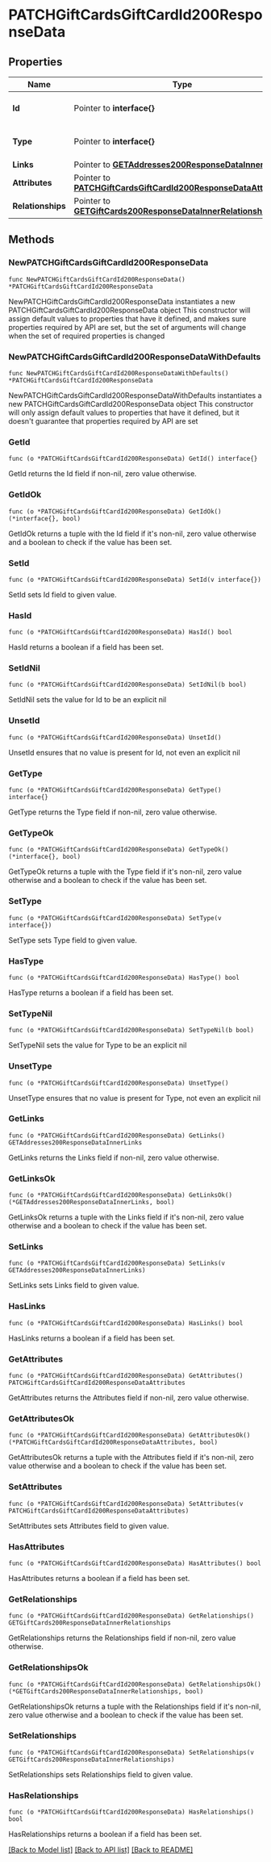 # PATCHGiftCardsGiftCardId200ResponseData

## Properties

Name | Type | Description | Notes
------------ | ------------- | ------------- | -------------
**Id** | Pointer to **interface{}** | The resource&#39;s id | [optional] 
**Type** | Pointer to **interface{}** | The resource&#39;s type | [optional] 
**Links** | Pointer to [**GETAddresses200ResponseDataInnerLinks**](GETAddresses200ResponseDataInnerLinks.md) |  | [optional] 
**Attributes** | Pointer to [**PATCHGiftCardsGiftCardId200ResponseDataAttributes**](PATCHGiftCardsGiftCardId200ResponseDataAttributes.md) |  | [optional] 
**Relationships** | Pointer to [**GETGiftCards200ResponseDataInnerRelationships**](GETGiftCards200ResponseDataInnerRelationships.md) |  | [optional] 

## Methods

### NewPATCHGiftCardsGiftCardId200ResponseData

`func NewPATCHGiftCardsGiftCardId200ResponseData() *PATCHGiftCardsGiftCardId200ResponseData`

NewPATCHGiftCardsGiftCardId200ResponseData instantiates a new PATCHGiftCardsGiftCardId200ResponseData object
This constructor will assign default values to properties that have it defined,
and makes sure properties required by API are set, but the set of arguments
will change when the set of required properties is changed

### NewPATCHGiftCardsGiftCardId200ResponseDataWithDefaults

`func NewPATCHGiftCardsGiftCardId200ResponseDataWithDefaults() *PATCHGiftCardsGiftCardId200ResponseData`

NewPATCHGiftCardsGiftCardId200ResponseDataWithDefaults instantiates a new PATCHGiftCardsGiftCardId200ResponseData object
This constructor will only assign default values to properties that have it defined,
but it doesn't guarantee that properties required by API are set

### GetId

`func (o *PATCHGiftCardsGiftCardId200ResponseData) GetId() interface{}`

GetId returns the Id field if non-nil, zero value otherwise.

### GetIdOk

`func (o *PATCHGiftCardsGiftCardId200ResponseData) GetIdOk() (*interface{}, bool)`

GetIdOk returns a tuple with the Id field if it's non-nil, zero value otherwise
and a boolean to check if the value has been set.

### SetId

`func (o *PATCHGiftCardsGiftCardId200ResponseData) SetId(v interface{})`

SetId sets Id field to given value.

### HasId

`func (o *PATCHGiftCardsGiftCardId200ResponseData) HasId() bool`

HasId returns a boolean if a field has been set.

### SetIdNil

`func (o *PATCHGiftCardsGiftCardId200ResponseData) SetIdNil(b bool)`

 SetIdNil sets the value for Id to be an explicit nil

### UnsetId
`func (o *PATCHGiftCardsGiftCardId200ResponseData) UnsetId()`

UnsetId ensures that no value is present for Id, not even an explicit nil
### GetType

`func (o *PATCHGiftCardsGiftCardId200ResponseData) GetType() interface{}`

GetType returns the Type field if non-nil, zero value otherwise.

### GetTypeOk

`func (o *PATCHGiftCardsGiftCardId200ResponseData) GetTypeOk() (*interface{}, bool)`

GetTypeOk returns a tuple with the Type field if it's non-nil, zero value otherwise
and a boolean to check if the value has been set.

### SetType

`func (o *PATCHGiftCardsGiftCardId200ResponseData) SetType(v interface{})`

SetType sets Type field to given value.

### HasType

`func (o *PATCHGiftCardsGiftCardId200ResponseData) HasType() bool`

HasType returns a boolean if a field has been set.

### SetTypeNil

`func (o *PATCHGiftCardsGiftCardId200ResponseData) SetTypeNil(b bool)`

 SetTypeNil sets the value for Type to be an explicit nil

### UnsetType
`func (o *PATCHGiftCardsGiftCardId200ResponseData) UnsetType()`

UnsetType ensures that no value is present for Type, not even an explicit nil
### GetLinks

`func (o *PATCHGiftCardsGiftCardId200ResponseData) GetLinks() GETAddresses200ResponseDataInnerLinks`

GetLinks returns the Links field if non-nil, zero value otherwise.

### GetLinksOk

`func (o *PATCHGiftCardsGiftCardId200ResponseData) GetLinksOk() (*GETAddresses200ResponseDataInnerLinks, bool)`

GetLinksOk returns a tuple with the Links field if it's non-nil, zero value otherwise
and a boolean to check if the value has been set.

### SetLinks

`func (o *PATCHGiftCardsGiftCardId200ResponseData) SetLinks(v GETAddresses200ResponseDataInnerLinks)`

SetLinks sets Links field to given value.

### HasLinks

`func (o *PATCHGiftCardsGiftCardId200ResponseData) HasLinks() bool`

HasLinks returns a boolean if a field has been set.

### GetAttributes

`func (o *PATCHGiftCardsGiftCardId200ResponseData) GetAttributes() PATCHGiftCardsGiftCardId200ResponseDataAttributes`

GetAttributes returns the Attributes field if non-nil, zero value otherwise.

### GetAttributesOk

`func (o *PATCHGiftCardsGiftCardId200ResponseData) GetAttributesOk() (*PATCHGiftCardsGiftCardId200ResponseDataAttributes, bool)`

GetAttributesOk returns a tuple with the Attributes field if it's non-nil, zero value otherwise
and a boolean to check if the value has been set.

### SetAttributes

`func (o *PATCHGiftCardsGiftCardId200ResponseData) SetAttributes(v PATCHGiftCardsGiftCardId200ResponseDataAttributes)`

SetAttributes sets Attributes field to given value.

### HasAttributes

`func (o *PATCHGiftCardsGiftCardId200ResponseData) HasAttributes() bool`

HasAttributes returns a boolean if a field has been set.

### GetRelationships

`func (o *PATCHGiftCardsGiftCardId200ResponseData) GetRelationships() GETGiftCards200ResponseDataInnerRelationships`

GetRelationships returns the Relationships field if non-nil, zero value otherwise.

### GetRelationshipsOk

`func (o *PATCHGiftCardsGiftCardId200ResponseData) GetRelationshipsOk() (*GETGiftCards200ResponseDataInnerRelationships, bool)`

GetRelationshipsOk returns a tuple with the Relationships field if it's non-nil, zero value otherwise
and a boolean to check if the value has been set.

### SetRelationships

`func (o *PATCHGiftCardsGiftCardId200ResponseData) SetRelationships(v GETGiftCards200ResponseDataInnerRelationships)`

SetRelationships sets Relationships field to given value.

### HasRelationships

`func (o *PATCHGiftCardsGiftCardId200ResponseData) HasRelationships() bool`

HasRelationships returns a boolean if a field has been set.


[[Back to Model list]](../README.md#documentation-for-models) [[Back to API list]](../README.md#documentation-for-api-endpoints) [[Back to README]](../README.md)


